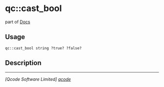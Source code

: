 qc::cast_bool
=============

part of [Docs](.)

Usage
-----
`qc::cast_bool string ?true? ?false?`

Description
-----------


----------------------------------
*[Qcode Software Limited] [qcode]*

[qcode]: www.qcode.co.uk "Qcode Software"